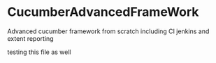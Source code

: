 # CucumberAdvancedFrameWork
Advanced cucumber framework from scratch including CI jenkins and extent reporting

testing this file as well

